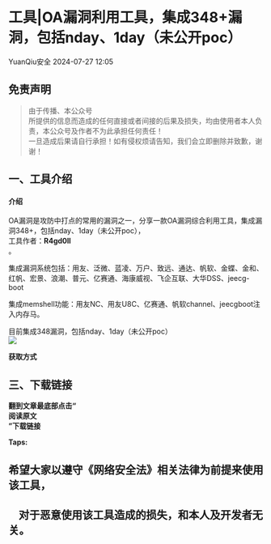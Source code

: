 #  工具|OA漏洞利用工具，集成348+漏洞，包括nday、1day（未公开poc）   
 YuanQiu安全   2024-07-27 12:05  
  
## 免责声明  
> 由于传播、本公众号  
所提供的信息而造成的任何直接或者间接的后果及损失，均由使用者本人负责，本公众号及作者不为此承担任何责任！  
一旦造成后果请自行承担！如有侵权烦请告知，我们会立即删除并致歉，谢谢！  
  
## 一、工具介绍  
#### 介绍  
  
OA漏洞是攻防中打点的常用的漏洞之一，分享一款OA漏洞综合利用工具，集成漏洞348+，包括nday、1day（未公开poc），  
工具作者：**R4gd0ll**  
。  
  
集成漏洞系统包括：用友、泛微、蓝凌、万户、致远、通达、帆软、金蝶、金和、红帆、宏景、浪潮、普元、亿赛通、海康威视、飞企互联、大华DSS、jeecg-boot  
  
集成memshell功能：用友NC、用友U8C、亿赛通、帆软channel、jeecgboot注入内存马。  
  
目前集成348漏洞，包括nday、1day（未公开poc）  
![](https://mmbiz.qpic.cn/sz_mmbiz_png/w7fEMwB7Gbz7uiauXqyEiaZS5dryYG0dicvzarLdibQAfqfSKju8ibwUMOV0g0byVMDVFEjOJRic37p8EuP98DV1B8Hg/640?wx_fmt=png&from=appmsg "")  
  
  
**获取方式**  
  
## 三、下载链接  
  
  
**翻到文章最底部点击“**  
**阅读原文**  
**”下载链接**  
  
  
  
**Taps:**  
  
  
  
  
  
## 希望大家以遵守《网络安全法》相关法律为前提来使用该工具，  
  
  
##     对于恶意使用该工具造成的损失，和本人及开发者无关。  
  
  

